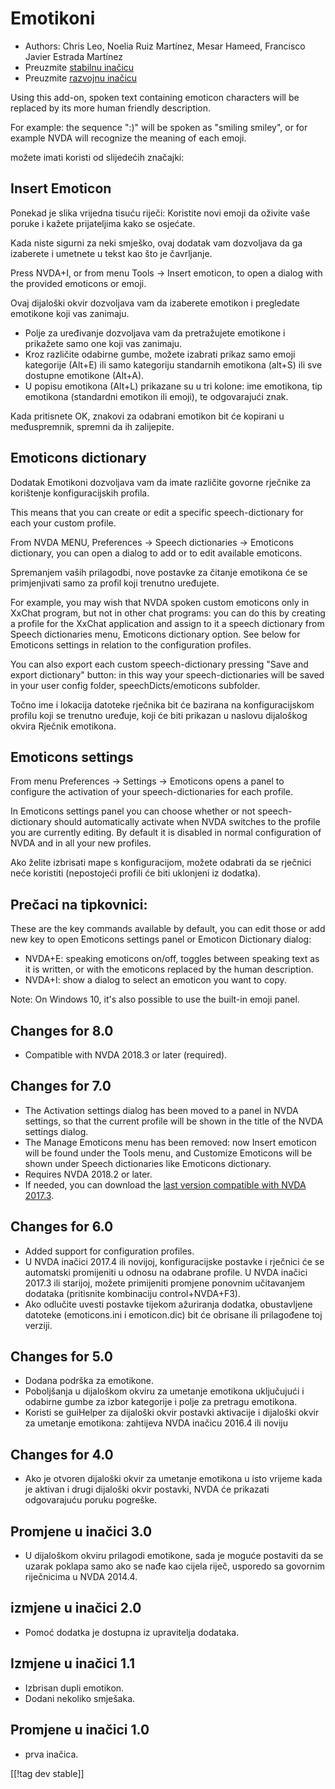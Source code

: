 # Emotikoni #

* Authors: Chris Leo, Noelia Ruiz Martínez, Mesar Hameed, Francisco Javier
  Estrada Martínez
* Preuzmite [stabilnu inačicu][1]
* Preuzmite [razvojnu inačicu][2]

Using this add-on, spoken text containing emoticon characters will be
replaced by its more human friendly description.

For example: the sequence ":)" will be spoken as "smiling smiley", or for
example NVDA will recognize the meaning of each emoji.

možete imati koristi od slijedećih značajki:

## Insert Emoticon ##

Ponekad je slika vrijedna tisuću riječi: Koristite novi emoji da oživite
vaše poruke i kažete prijateljima kako se osjećate. 

Kada niste sigurni za neki smješko, ovaj dodatak vam dozvoljava da ga
izaberete i umetnete u tekst kao što je čavrljanje. 

Press NVDA+I, or from menu Tools -> Insert emoticon, to open a dialog with the provided emoticons or emoji.

Ovaj dijaloški okvir dozvoljava vam da izaberete emotikon i pregledate
emotikone koji vas zanimaju.

*	Polje za uređivanje dozvoljava vam da pretražujete emotikone i prikažete
  samo one koji vas zanimaju.
*	Kroz različite odabirne gumbe, možete izabrati prikaz samo emoji
  kategorije (Alt+E) ili samo kategoriju standarnih emotikona (alt+S) ili
  sve dostupne emotikone (Alt+A). 
*	U popisu emotikona (Alt+L) prikazane su u tri kolone: ime emotikona, tip
  emotikona (standardni emotikon ili emoji), te odgovarajući znak. 

Kada pritisnete OK, znakovi za odabrani emotikon bit će kopirani u
međuspremnik, spremni da ih zalijepite.

## Emoticons dictionary ##

Dodatak Emotikoni dozvoljava vam da imate različite govorne rječnike za
korištenje konfiguracijskih profila.

This means that you can create or edit a specific speech-dictionary for each
your custom profile.

From NVDA MENU, Preferences -> Speech dictionaries -> Emoticons dictionary, you can open a dialog to add or to edit available emoticons.

Spremanjem vaših prilagodbi, nove postavke za čitanje emotikona će se
primjenjivati samo za profil koji trenutno uređujete.

For example, you may wish that NVDA spoken custom emoticons only in XxChat
program, but not in other chat programs: you can do this by creating a
profile for the XxChat application and assign to it a speech dictionary from
Speech dictionaries menu, Emoticons dictionary option. See below for
Emoticons settings in relation to the configuration profiles.

You can also export each custom speech-dictionary pressing "Save and export
dictionary" button: in this way your speech-dictionaries will be saved in
your user config folder, speechDicts/emoticons subfolder.

Točno ime i lokacija datoteke rječnika bit će bazirana na konfiguracijskom
profilu koji se trenutno uređuje, koji će biti prikazan u naslovu dijaloškog
okvira Rječnik emotikona.

## Emoticons settings ##

From menu Preferences -> Settings -> Emoticons opens a panel to configure the activation of your speech-dictionaries for each profile.

In Emoticons settings panel you can choose whether or not speech-dictionary should automatically activate when  NVDA switches to the   profile you are currently editing. By default it is disabled in normal configuration of NVDA and in all your new profiles.

Ako želite izbrisati mape s konfiguracijom, možete odabrati da se rječnici
neće koristiti (nepostojeći profili će biti uklonjeni iz dodatka).


## Prečaci na tipkovnici: ##

These are the key commands available by default, you can edit those or add
new key to open Emoticons settings panel or Emoticon Dictionary dialog:

* NVDA+E: speaking emoticons on/off, toggles between speaking text as it is
  written, or with the emoticons replaced by the human description.
* NVDA+I: show a dialog to select an emoticon you want to copy.

Note: On Windows 10, it's also possible to use the built-in emoji panel.

## Changes for 8.0 ##

* Compatible with NVDA 2018.3 or later (required).

## Changes for 7.0 ##

* The Activation settings dialog has been moved to a panel in NVDA settings,
  so that the current profile will be shown in the title of the NVDA
  settings dialog.
* The Manage Emoticons menu has been removed: now Insert emoticon will be
  found under the Tools menu, and Customize Emoticons will be shown under
  Speech dictionaries like Emoticons dictionary.
* Requires NVDA 2018.2 or later.
* If needed, you can download the [last version compatible with NVDA
  2017.3][3].

## Changes for 6.0 ##

* Added support for configuration profiles.
* U NVDA inačici 2017.4 ili novijoj, konfiguracijske postavke i rječnici će
  se automatski promijeniti u odnosu na odabrane profile. U NVDA inačici
  2017.3 ili starijoj, možete primijeniti promjene ponovnim učitavanjem
  dodataka (pritisnite kombinaciju control+NVDA+F3).
* Ako odlučite uvesti postavke tijekom ažuriranja dodatka, obustavljene
  datoteke (emoticons.ini i emoticon.dic) bit će obrisane ili prilagođene
  toj verziji.

## Changes for 5.0 ##

* Dodana podrška za emotikone.
* Poboljšanja u dijaloškom okviru za umetanje emotikona uključujući i
  odabirne gumbe za izbor kategorije i polje za pretragu emotikona. 
* Koristi se guiHelper za dijaloški okvir postavki aktivacije i dijaloški
  okvir za umetanje emotikona: zahtijeva NVDA inačicu 2016.4 ili noviju

## Changes for 4.0 ##

* Ako je otvoren dijaloški okvir za umetanje emotikona u isto vrijeme kada
  je aktivan i drugi dijaloški okvir postavki, NVDA će prikazati
  odgovarajuću poruku pogreške. 


## Promjene u inačici 3.0 ##

* U dijaloškom okviru prilagodi emotikone, sada je moguće postaviti da se
  uzarak poklapa samo ako se nađe kao cijela riječ, usporedo sa govornim
  riječnicima u NVDA 2014.4.


## izmjene u inačici 2.0 ##

* Pomoć dodatka je dostupna iz upravitelja dodataka.


## Izmjene u inačici 1.1 ##

* Izbrisan dupli emotikon.
* Dodani nekoliko smješaka.

## Promjene u inačici 1.0 ##

* prva inačica.

[[!tag dev stable]]

[1]: https://addons.nvda-project.org/files/get.php?file=emo

[2]: https://addons.nvda-project.org/files/get.php?file=emo-dev

[3]: https://addons.nvda-project.org/files/get.php?file=emo-o
